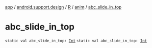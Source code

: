 [app](../../../index.md) / [android.support.design](../../index.md) / [R](../index.md) / [anim](index.md) / [abc_slide_in_top](./abc_slide_in_top.md)

# abc_slide_in_top

`static val abc_slide_in_top: `[`Int`](https://kotlinlang.org/api/latest/jvm/stdlib/kotlin/-int/index.html)
`static val abc_slide_in_top: `[`Int`](https://kotlinlang.org/api/latest/jvm/stdlib/kotlin/-int/index.html)